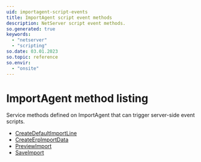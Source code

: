 ```yaml
---
uid: importagent-script-events
title: ImportAgent script event methods
description: NetServer script event methods.
so.generated: true
keywords:
  - "netserver"
  - "scripting"
so.date: 03.01.2023
so.topic: reference
so.envir:
  - "onsite"
---
```


# ImportAgent method listing

Service methods defined on <see cref='T:SuperOffice.CRM.Services.IImportAgent'>ImportAgent</see> that can trigger server-side event scripts.

* [CreateDefaultImportLine](createdefaultimportline.md)
* [CreateErpImportData](createerpimportdata.md)
* [PreviewImport](previewimport.md)
* [SaveImport](saveimport.md)


